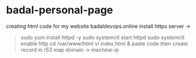 # badal-personal-page
creating html code for my website badaldevops.online
install https server -> 
> sudo yum install httpd -y
> sudo systemctl start httpd
> sudo systemctl enable http
> cd /var/www/html
> vi index.html
& paste code
then create record in r53 map domain -> machine-ip
